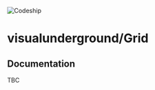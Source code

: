 ![Codeship](https://codeship.com/projects/ad3a94a0-5fcc-0134-b7ad-1efa85447d7f/status?branch=master)
# visualunderground/Grid
## Documentation

TBC
